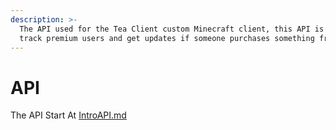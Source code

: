 ```yaml
---
description: >-
  The API used for the Tea Client custom Minecraft client, this API is used to
  track premium users and get updates if someone purchases something from store.
---
```


# API

The API Start At [IntroAPI.md](IntroAPI.md "mention")
